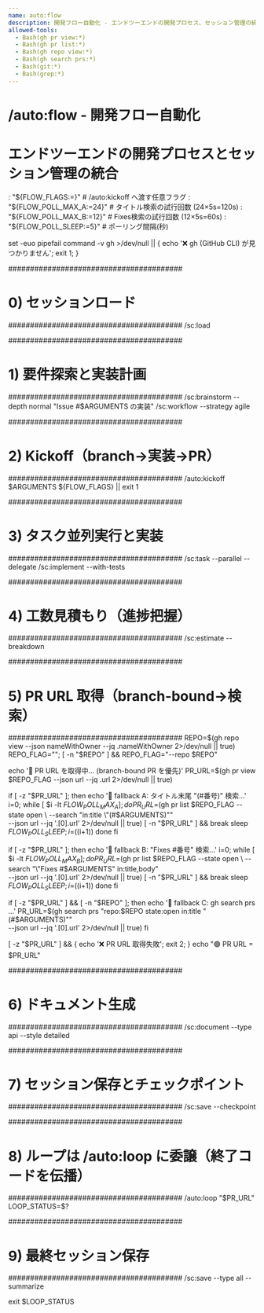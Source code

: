 ```yaml
---
name: auto:flow
description: 開発フロー自動化 - エンドツーエンドの開発プロセス、セッション管理の統合
allowed-tools:
  - Bash(gh pr view:*)
  - Bash(gh pr list:*)
  - Bash(gh repo view:*)
  - Bash(gh search prs:*)
  - Bash(git:*)
  - Bash(grep:*)
---
```


# /auto:flow - 開発フロー自動化
# エンドツーエンドの開発プロセスとセッション管理の統合

: "${FLOW_FLAGS:=}"        # /auto:kickoff へ渡す任意フラグ
: "${FLOW_POLL_MAX_A:=24}" # タイトル検索の試行回数 (24×5s=120s)
: "${FLOW_POLL_MAX_B:=12}" # Fixes検索の試行回数 (12×5s=60s)
: "${FLOW_POLL_SLEEP:=5}"  # ポーリング間隔(秒)

set -euo pipefail
command -v gh >/dev/null || { echo '❌ gh (GitHub CLI) が見つかりません'; exit 1; }

########################################
# 0) セッションロード
########################################
/sc:load

########################################
# 1) 要件探索と実装計画
########################################
/sc:brainstorm --depth normal "Issue #$ARGUMENTS の実装"
/sc:workflow --strategy agile

########################################
# 2) Kickoff（branch→実装→PR）
########################################
/auto:kickoff $ARGUMENTS ${FLOW_FLAGS} || exit 1

########################################
# 3) タスク並列実行と実装
########################################
/sc:task --parallel --delegate
/sc:implement --with-tests

########################################
# 4) 工数見積もり（進捗把握）
########################################
/sc:estimate --breakdown

########################################
# 5) PR URL 取得（branch-bound→検索）
########################################
REPO=$(gh repo view --json nameWithOwner --jq .nameWithOwner 2>/dev/null || true)
REPO_FLAG=""; [ -n "$REPO" ] && REPO_FLAG="--repo $REPO"

echo '🔎 PR URL を取得中… (branch-bound PR を優先)'
PR_URL=$(gh pr view $REPO_FLAG --json url --jq .url 2>/dev/null || true)

if [ -z "$PR_URL" ]; then
  echo '🔎 fallback A: タイトル末尾 "(#番号)" 検索…'
  i=0; while [ $i -lt ${FLOW_POLL_MAX_A} ]; do
    PR_URL=$(gh pr list $REPO_FLAG --state open \
      --search "in:title \"(#$ARGUMENTS)\"" \
      --json url --jq '.[0].url' 2>/dev/null || true)
    [ -n "$PR_URL" ] && break
    sleep ${FLOW_POLL_SLEEP}; i=$((i+1))
  done
fi

if [ -z "$PR_URL" ]; then
  echo '🔎 fallback B: "Fixes #番号" 検索…'
  i=0; while [ $i -lt ${FLOW_POLL_MAX_B} ]; do
    PR_URL=$(gh pr list $REPO_FLAG --state open \
      --search "\"Fixes #$ARGUMENTS\" in:title,body" \
      --json url --jq '.[0].url' 2>/dev/null || true)
    [ -n "$PR_URL" ] && break
    sleep ${FLOW_POLL_SLEEP}; i=$((i+1))
  done
fi

if [ -z "$PR_URL" ] && [ -n "$REPO" ]; then
  echo '🔎 fallback C: gh search prs …'
  PR_URL=$(gh search prs "repo:$REPO state:open in:title \"(#$ARGUMENTS)\"" \
               --json url --jq '.[0].url' 2>/dev/null || true)
fi

[ -z "$PR_URL" ] && { echo '❌ PR URL 取得失敗'; exit 2; }
echo "🟢 PR URL = $PR_URL"

########################################
# 6) ドキュメント生成
########################################
/sc:document --type api --style detailed

########################################
# 7) セッション保存とチェックポイント
########################################
/sc:save --checkpoint

########################################
# 8) ループは /auto:loop に委譲（終了コードを伝播）
########################################
/auto:loop "$PR_URL"
LOOP_STATUS=$?

########################################
# 9) 最終セッション保存
########################################
/sc:save --type all --summarize

exit $LOOP_STATUS
